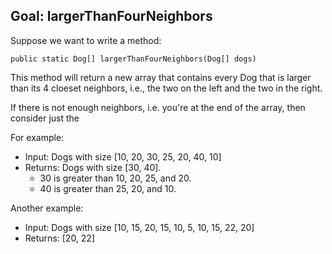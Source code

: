 ## Goal: largerThanFourNeighbors

Suppose we want to write a method:

```agsl
public static Dog[] largerThanFourNeighbors(Dog[] dogs)
```

This method will return a new array that contains every Dog 
that is larger than its 4 cloeset neighbors, 
i.e., the two on the left and the two in the right.

If there is not enough neighbors, i.e. you're at the end of the array, then consider just the 

For example:

- Input: Dogs with size [10, 20, 30, 25, 20, 40, 10]
- Returns: Dogs with size [30, 40].
  - 30 is greater than 10, 20, 25, and 20.
  - 40 is greater than 25, 20, and 10.

Another example:

- Input: Dogs with size [10, 15, 20, 15, 10, 5, 10, 15, 22, 20]
- Returns: [20, 22]